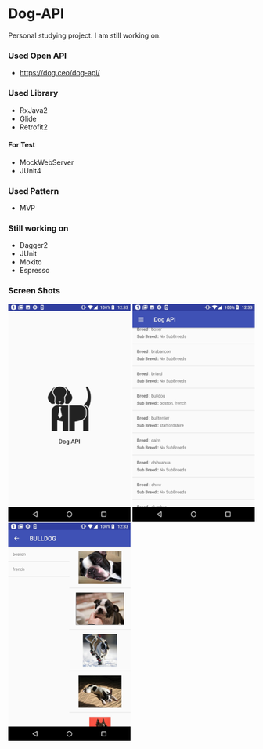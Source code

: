 # Dog-API
Personal studying project. I am still working on.

### Used Open API
- https://dog.ceo/dog-api/

### Used Library
- RxJava2
- Glide
- Retrofit2
#### For Test
- MockWebServer
- JUnit4

### Used Pattern
- MVP

### Still working on
- Dagger2
- JUnit
- Mokito
- Espresso

### Screen Shots
<img src="https://github.com/im182cm/Dog-API/blob/master/Screenshot1.jpg" width="250">  <img src="https://github.com/im182cm/Dog-API/blob/master/Screenshot2.jpg" width="250">  <img src="https://github.com/im182cm/Dog-API/blob/master/Screenshot3.jpg" width="250">
